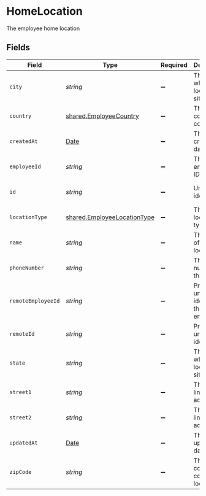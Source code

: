 # HomeLocation

The employee home location


## Fields

| Field                                                                                         | Type                                                                                          | Required                                                                                      | Description                                                                                   | Example                                                                                       |
| --------------------------------------------------------------------------------------------- | --------------------------------------------------------------------------------------------- | --------------------------------------------------------------------------------------------- | --------------------------------------------------------------------------------------------- | --------------------------------------------------------------------------------------------- |
| `city`                                                                                        | *string*                                                                                      | :heavy_minus_sign:                                                                            | The city where the location is situated                                                       | Grantham                                                                                      |
| `country`                                                                                     | [shared.EmployeeCountry](../../../sdk/models/shared/employeecountry.md)                       | :heavy_minus_sign:                                                                            | The country code                                                                              |                                                                                               |
| `createdAt`                                                                                   | [Date](https://developer.mozilla.org/en-US/docs/Web/JavaScript/Reference/Global_Objects/Date) | :heavy_minus_sign:                                                                            | The created_at date                                                                           | 2021-01-01T01:01:01.000Z                                                                      |
| `employeeId`                                                                                  | *string*                                                                                      | :heavy_minus_sign:                                                                            | The employee ID                                                                               | 1687-3                                                                                        |
| `id`                                                                                          | *string*                                                                                      | :heavy_minus_sign:                                                                            | Unique identifier                                                                             | 8187e5da-dc77-475e-9949-af0f1fa4e4e3                                                          |
| `locationType`                                                                                | [shared.EmployeeLocationType](../../../sdk/models/shared/employeelocationtype.md)             | :heavy_minus_sign:                                                                            | The location type                                                                             | work                                                                                          |
| `name`                                                                                        | *string*                                                                                      | :heavy_minus_sign:                                                                            | The name of the location                                                                      | Woolsthorpe Manor                                                                             |
| `phoneNumber`                                                                                 | *string*                                                                                      | :heavy_minus_sign:                                                                            | The phone number of the location                                                              | +44 1476 860 364                                                                              |
| `remoteEmployeeId`                                                                            | *string*                                                                                      | :heavy_minus_sign:                                                                            | Provider's unique identifier of the employee                                                  | e3cb75bf-aa84-466e-a6c1-b8322b257a48                                                          |
| `remoteId`                                                                                    | *string*                                                                                      | :heavy_minus_sign:                                                                            | Provider's unique identifier                                                                  | 8187e5da-dc77-475e-9949-af0f1fa4e4e3                                                          |
| `state`                                                                                       | *string*                                                                                      | :heavy_minus_sign:                                                                            | The state where the location is situated                                                      | Lincolnshire                                                                                  |
| `street1`                                                                                     | *string*                                                                                      | :heavy_minus_sign:                                                                            | The first line of the address                                                                 | Water Lane                                                                                    |
| `street2`                                                                                     | *string*                                                                                      | :heavy_minus_sign:                                                                            | The second line of the address                                                                | Woolsthorpe by Colsterworth                                                                   |
| `updatedAt`                                                                                   | [Date](https://developer.mozilla.org/en-US/docs/Web/JavaScript/Reference/Global_Objects/Date) | :heavy_minus_sign:                                                                            | The updated_at date                                                                           | 2021-01-01T01:01:01.000Z                                                                      |
| `zipCode`                                                                                     | *string*                                                                                      | :heavy_minus_sign:                                                                            | The ZIP code/Postal code of the location                                                      | NG33 5NR                                                                                      |